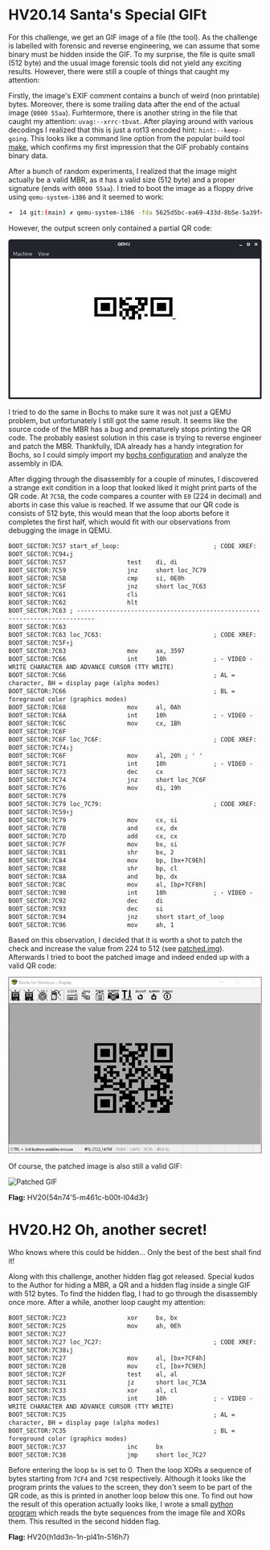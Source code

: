 # HV20.14 Santa's Special GIFt

For this challenge, we get an GIF image of a file (the tool). As the challenge is labelled with forensic and reverse engineering, we can assume that some binary must be hidden inside the GIF. To my surprise, the file is quite small (512 byte) and the usual image forensic tools did not yield any exciting results. However, there were still a couple of things that caught my attention:

Firstly, the image's EXIF comment contains a bunch of weird (non printable) bytes. Moreover, there is some trailing data after the end of the actual image (`0000 55aa`). Furhtermore, there is another string in the file that caught my attention: `uvag:--xrrc-tbvat`. After playing around with various decodings I realized that this is just a rot13 encoded hint: `hint:--keep-going`. This looks like a command line option from the popular build tool [make](https://www.gnu.org/software/make/manual/html_node/Errors.html#Errors), which confirms my first impression that the GIF probably contains binary data.

After a bunch of random experiments, I realized that the image might actually be a valid MBR, as it has a valid size (512 byte) and a proper signature (ends with `0000 55aa`). I tried to boot the image as a floppy drive using `qemu-system-i386` and it seemed to work:

```bash
➜  14 git:(main) ✗ qemu-system-i386 -fda 5625d5bc-ea69-433d-8b5e-5a39f4ce5b7c.gif
```

However, the output screen only contained a partial QR code:

![Partial QR Code](./partial-qr-code.png)

I tried to do the same in Bochs to make sure it was not just a QEMU problem, but unfortunately I still got the same result. It seems like the source code of the MBR has a bug and prematurely stops printing the QR code. The probably easiest solution in this case is trying to reverse engineer and patch the MBR. Thankfully, IDA already has a handy integration for Bochs, so I could simply import my [bochs configuration](./bochssrc.cfg) and analyze the assembly in IDA.

After digging through the disassembly for a couple of minutes, I discovered a strange exit condition in a loop that looked liked it might print parts of the QR code. At `7C5B`, the code compares a counter with `E0` (224 in decimal) and aborts in case this value is reached. If we assume that our QR code is consists of 512 byte, this would mean that the loop aborts before it completes the first half, which would fit with our observations from debugging the image in QEMU.

```assembly
BOOT_SECTOR:7C57 start_of_loop:                          ; CODE XREF: BOOT_SECTOR:7C94↓j
BOOT_SECTOR:7C57                 test    di, di
BOOT_SECTOR:7C59                 jnz     short loc_7C79
BOOT_SECTOR:7C5B                 cmp     si, 0E0h
BOOT_SECTOR:7C5F                 jnz     short loc_7C63
BOOT_SECTOR:7C61                 cli
BOOT_SECTOR:7C62                 hlt
BOOT_SECTOR:7C63 ; ---------------------------------------------------------------------------
BOOT_SECTOR:7C63
BOOT_SECTOR:7C63 loc_7C63:                               ; CODE XREF: BOOT_SECTOR:7C5F↑j
BOOT_SECTOR:7C63                 mov     ax, 3597
BOOT_SECTOR:7C66                 int     10h             ; - VIDEO - WRITE CHARACTER AND ADVANCE CURSOR (TTY WRITE)
BOOT_SECTOR:7C66                                         ; AL = character, BH = display page (alpha modes)
BOOT_SECTOR:7C66                                         ; BL = foreground color (graphics modes)
BOOT_SECTOR:7C68                 mov     al, 0Ah
BOOT_SECTOR:7C6A                 int     10h             ; - VIDEO -
BOOT_SECTOR:7C6C                 mov     cx, 1Bh
BOOT_SECTOR:7C6F
BOOT_SECTOR:7C6F loc_7C6F:                               ; CODE XREF: BOOT_SECTOR:7C74↓j
BOOT_SECTOR:7C6F                 mov     al, 20h ; ' '
BOOT_SECTOR:7C71                 int     10h             ; - VIDEO -
BOOT_SECTOR:7C73                 dec     cx
BOOT_SECTOR:7C74                 jnz     short loc_7C6F
BOOT_SECTOR:7C76                 mov     di, 19h
BOOT_SECTOR:7C79
BOOT_SECTOR:7C79 loc_7C79:                               ; CODE XREF: BOOT_SECTOR:7C59↑j
BOOT_SECTOR:7C79                 mov     cx, si
BOOT_SECTOR:7C7B                 and     cx, dx
BOOT_SECTOR:7C7D                 add     cx, cx
BOOT_SECTOR:7C7F                 mov     bx, si
BOOT_SECTOR:7C81                 shr     bx, 2
BOOT_SECTOR:7C84                 mov     bp, [bx+7C9Eh]
BOOT_SECTOR:7C88                 shr     bp, cl
BOOT_SECTOR:7C8A                 and     bp, dx
BOOT_SECTOR:7C8C                 mov     al, [bp+7CF0h]
BOOT_SECTOR:7C90                 int     10h             ; - VIDEO -
BOOT_SECTOR:7C92                 dec     di
BOOT_SECTOR:7C93                 dec     si
BOOT_SECTOR:7C94                 jnz     short start_of_loop
BOOT_SECTOR:7C96                 mov     ah, 1
```

Based on this observation, I decided that it is worth a shot to patch the check and increase the value from 224 to 512 (see [patched.img](./patched.img)). Afterwards I tried to boot the patched image and indeed ended up with a valid QR code:

![QR Code](./solved.jpg)

Of course, the patched image is also still a valid GIF:

![Patched GIF](./patched.gif)

**Flag:** HV20{54n74'5-m461c-b00t-l04d3r}

# HV20.H2 Oh, another secret!

Who knows where this could be hidden... Only the best of the best shall find it!

Along with this challenge, another hidden flag got released. Special kudos to the Author for hiding a MBR, a QR and a hidden flag inside a single GIF with 512 bytes. To find the hidden flag, I had to go through the disassembly once more. After a while, another loop caught my attention:

```assembly
BOOT_SECTOR:7C23                 xor     bx, bx
BOOT_SECTOR:7C25                 mov     ah, 0Eh
BOOT_SECTOR:7C27
BOOT_SECTOR:7C27 loc_7C27:                               ; CODE XREF: BOOT_SECTOR:7C38↓j
BOOT_SECTOR:7C27                 mov     al, [bx+7CF4h]
BOOT_SECTOR:7C2B                 mov     cl, [bx+7C9Eh]
BOOT_SECTOR:7C2F                 test    al, al
BOOT_SECTOR:7C31                 jz      short loc_7C3A
BOOT_SECTOR:7C33                 xor     al, cl
BOOT_SECTOR:7C35                 int     10h             ; - VIDEO - WRITE CHARACTER AND ADVANCE CURSOR (TTY WRITE)
BOOT_SECTOR:7C35                                         ; AL = character, BH = display page (alpha modes)
BOOT_SECTOR:7C35                                         ; BL = foreground color (graphics modes)
BOOT_SECTOR:7C37                 inc     bx
BOOT_SECTOR:7C38                 jmp     short loc_7C27
```

Before entering the loop `bx` is set to 0. Then the loop XORs a sequence of bytes starting from `7CF4` and `7C9E` respectively. Although it looks like the program prints the values to the screen, they don't seem to be part of the QR code, as this is printed in another loop below this one. To find out how the result of this operation actually looks like, I wrote a small [python program](./hidden-flag.py) which reads the byte sequences from the image file and XORs them. This resulted in the second hidden flag.

**Flag:** HV20{h1dd3n-1n-pl41n-516h7}
